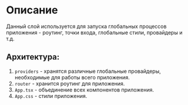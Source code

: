 # Описание

Данный слой используется для запуска глобальных процессов приложения - роутинг, точки входа, глобальные стили, провайдеры и т.д.

## Архитектура:

1. `providers` - хранятся различные глобальные провайдеры, необходимые для работы всего приложения.
2. `router` - хранится роутинг для приложения.
3. `App.tsx` - объединение всех компонентов приложения.
4. `App.css` - стили приложения.
